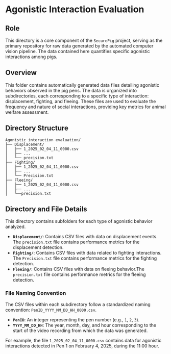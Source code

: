 # Agonistic Interaction Evaluation

## Role

This directory is a core component of the `SecurePig` project, serving as the primary repository for raw data generated by the automated computer vision pipeline. The data contained here quantifies specific agonistic interactions among pigs.

## Overview

This folder contains automatically generated data files detailing agonistic behaviors observed in the pig pens. The data is organized into subdirectories, each corresponding to a specific type of interaction: displacement, fighting, and fleeing. These files are used to evaluate the frequency and nature of social interactions, providing key metrics for animal welfare assessment.

## Directory Structure

```
Agonistic interaction evaluation/
├── Displacement/
│   ├── 1_2025_02_04_11_0000.csv
│   ├── ...
│   └── precision.txt
├── Fighting/
│   ├── 1_2025_02_04_11_0000.csv
│   ├── ...
│   └── Precision.txt
├── Fleeing/
│   ├── 1_2025_02_04_11_0000.csv
│   ├── ...
│   └──precision.txt
```

## Directory and File Details

This directory contains subfolders for each type of agonistic behavior analyzed.

*   **`Displacement/`**: Contains CSV files with data on displacement events. The `precision.txt` file contains performance metrics for the displacement detection.
*   **`Fighting/`**: Contains CSV files with data related to fighting interactions. The `Precision.txt` file contains performance metrics for the fighting detection.
*   **`Fleeing/`**: Contains CSV files with data on fleeing behavior.The `precision.txt` file contains performance metrics for the fleeing detection.

### File Naming Convention

The CSV files within each subdirectory follow a standardized naming convention: `PenID_YYYY_MM_DD_HH_0000.csv`.

*   **`PenID`**: An integer representing the pen number (e.g., `1`, `2`, `3`).
*   **`YYYY_MM_DD_HH`**: The year, month, day, and hour corresponding to the start of the video recording from which the data was generated.

For example, the file `1_2025_02_04_11_0000.csv` contains data for agonistic interactions detected in Pen 1 on February 4, 2025, during the 11:00 hour.